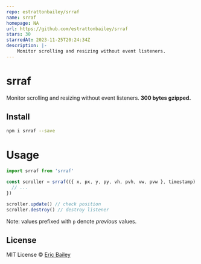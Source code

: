 ```yaml
---
repo: estrattonbailey/srraf
name: srraf
homepage: NA
url: https://github.com/estrattonbailey/srraf
stars: 30
starredAt: 2023-11-25T20:24:34Z
description: |-
    Monitor scrolling and resizing without event listeners.
---
```


# srraf
Monitor scrolling and resizing without event listeners. **300 bytes gzipped.**

## Install 
```bash
npm i srraf --save
```

# Usage
```javascript
import srraf from 'srraf'

const scroller = srraf(({ x, px, y, py, vh, pvh, vw, pvw }, timestamp) => {
  // ...
})

scroller.update() // check position
scroller.destroy() // destroy listener
```

Note: values prefixed with `p` denote *previous* values.

## License
MIT License © [Eric Bailey](https://estrattonbailey.com)

